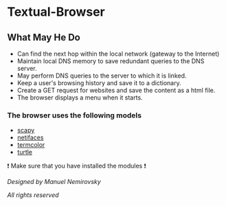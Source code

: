 # Textual-Browser #

## What May He Do ##

* Can find the next hop within the local network (gateway to the Internet)
* Maintain local DNS memory to save redundant queries to the DNS server.
* May perform DNS queries to the server to which it is linked.
* Keep a user's browsing history and save it to a dictionary.
* Create a GET request for websites and save the content as a html file.
* The browser displays a menu when it starts.


### The browser uses the following models ###
* [scapy](http://scapy.readthedocs.io/en/latest/installation.html)
* [netifaces](https://pypi.python.org/pypi/netifaces/0.10.4)
* [termcolor](https://pypi.python.org/pypi/termcolor)
* [turtle](http://pythonturtle.org/)

:exclamation: Make sure that you have installed the modules :exclamation:

*Designed by Manuel Nemirovsky*

_All rights reserved_
